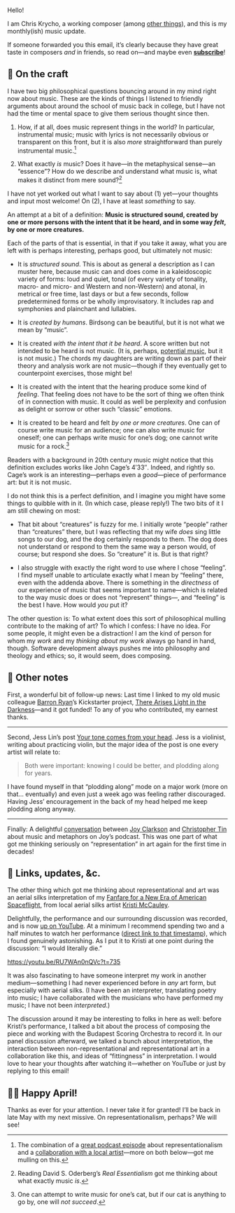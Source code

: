 <!-- buttondown-editor-mode: plaintext -->
Hello!

I am Chris Krycho, a working composer (among [other things](https://v5.chriskrycho.com)), and this is my monthly(ish) music update.

If someone forwarded you this email, it’s clearly because they have great taste in composers *and* in friends, so read on—and maybe even [**subscribe**](https://buttondown.email/music-by-chris-krycho/)!


## 🎼 On the craft


I have two big philosophical questions bouncing around in my mind right now about music. These are the kinds of things I listened to friendly arguments about around the school of music back in college, but I have not had the time or mental space to give them serious thought since then.

1. How, if at all, does music represent things in the world? In particular, instrumental music; music with lyrics is not necessarily obvious or transparent on this front, but it is also *more* straightforward than purely instrumental music.[^1]

2. What exactly *is* music? Does it have—in the metaphysical sense—an “essence”? How do we describe and understand what music is, what makes it distinct from mere sound?[^2]

I have not yet worked out what I want to say about (1) yet—your thoughts and input most welcome! On (2), I have at least *something* to say.

An attempt at a bit of a definition: **Music is structured sound, created by one or more persons with the intent that it be heard, and in some way *felt*, by one or more creatures.**

Each of the parts of that is essential, in that if you take it away, what you are left with is perhaps interesting, perhaps good, but ultimately not music:

- It is *structured sound*. This is about as general a description as I can muster here, because music can and does come in a kaleidoscopic variety of forms: loud and quiet, tonal (of every variety of tonality, macro- and micro- and Western and non-Western) and atonal, in metrical or free time, last days or but a few seconds, follow predetermined forms or be wholly improvisatory. It includes rap and symphonies and plainchant and lullabies.

- It is *created by humans*. Birdsong can be beautiful, but it is not what we mean by “music”.

- It is created *with the intent that it be heard*. A score written but not intended to be heard is not music. (It is, perhaps, [potential music](https://composer.spitfireaudio.com/en/articles/eimear-noone-on-conducting-composing-and-the-unifying-power-of-video-game-music), but it is not music.) The chords my daughters are writing down as part of their theory and analysis work are not music—though if they eventually get to counterpoint exercises, those might be!

- It is created with the intent that the hearing produce some kind of *feeling*. That feeling does not have to be the sort of thing we often think of in connection with music. It could as well be perplexity and confusion as delight or sorrow or other such “classic” emotions.

- It is created to be heard and felt *by one or more creatures*. One can of course write music for an audience; one can also write music for oneself; one can perhaps write music for one’s dog; one cannot write music for a rock.[^3]

Readers with a background in 20th century music might notice that this definition excludes works like John Cage’s 4′33″. Indeed, and rightly so. Cage’s work is an interesting—perhaps even a *good*—piece of performance art: but it is not music.

I do not think this is a perfect definition, and I imagine you might have some things to quibble with in it. (In which case, please reply!) The two bits of it I am still chewing on most:

- That bit about “creatures” is fuzzy for me. I initially wrote “people”  rather than “creatures” there, but I was reflecting that my wife *does* sing little songs to our dog, and the dog certainly responds to them. The dog does not understand or respond to them the same way a person would, of course; but respond she does. So “creature” it is. But is that right?

- I also struggle with exactly the right word to use where I chose “feeling”. I find myself unable to articulate exactly what I mean by “feeling” there, even with the addenda above. There is something in the *directness* of our experience of music that seems important to name—which is related to the way music does or does not “represent” things—, and “feeling” is the best I have. How would *you* put it?

The other question is: To what extent does this sort of philosophical mulling contribute to the making of art? To which I confess: I have no idea. For some people, it might even be a distraction! I am the kind of person for whom my *work* and my *thinking about my work* always go hand in hand, though. Software development always pushes me into philosophy and theology and ethics; so, it would seem, does composing.


## 🎵 Other notes

First, a wonderful bit of follow-up news: Last time I linked to my old music colleague [Barron Ryan](https://www.barronryan.com)’s Kickstarter project, [There Arises Light in the Darkness](https://www.kickstarter.com/projects/barronryan/there-arises-light-in-the-darkness)—and it got funded! To any of you who contributed, my earnest thanks.

---- 

Second, Jess Lin’s post [Your tone comes from your head](https://www.jssln.com/blog/your-tone-comes-from-your-head). Jess is a violinist, writing about practicing violin, but the major idea of the post is one every artist will relate to:

> Both were important: knowing I could be better, and plodding along for years.

I have found myself in that “plodding along” mode on a major work (more on that… eventually) and even just a week ago was feeling rather discouraged. Having Jess’ encouragement in the back of my head helped me keep plodding along anyway.

---- 

Finally: A delightful [conversation](https://joyclarkson.substack.com/p/christopher-tin-music-and-metaphors) between [Joy Clarkson](https://joyclarkson.substack.com) and [Christopher Tin](https://christophertin.com) about music and metaphors on Joy’s podcast. This was one part of what got me thinking seriously on “representation” in art again for the first time in decades!

## 🎤 Links, updates, &c.

The other thing which got me thinking about representational and art was an aerial silks interpretation of my [Fanfare for a New Era of American Spaceflight](https://songwhip.com/chriskrycho/fanfare-for-a-new-era-of-american-spaceflight2023), from local aerial silks artist [Kristi McCauley](https://www.instagram.com/kristikokesmccauley).

Delightfully, the performance and our surrounding discussion was recorded, and is now [up on YouTube](https://youtu.be/RU7WAn0nQVc). At a minimum I recommend spending two and a half minutes to watch her performance ([direct link to that timestamp](https://youtu.be/RU7WAn0nQVc?t=735)), which I found genuinely astonishing. As I put it to Kristi at one point during the discussion: “I would literally die.”

https://youtu.be/RU7WAn0nQVc?t=735

It was also fascinating to have someone interpret my work in another medium—something I had never experienced before in *any* art form, but especially with aerial silks. (I have been an interpreter, translating poetry into music; I have collaborated with the musicians who have performed my music; I have not been *interpreted*.)

The discussion around it may be interesting to folks in here as well: before Kristi’s performance, I talked a bit about the process of composing the piece and working with the Budapest Scoring Orchestra to record it. In our panel discussion afterward, we talked a bunch about interpretation, the interaction between non-representational and representational art in a collaboration like this, and ideas of “fittingness” in interpretation. I would love to hear your thoughts after watching it—whether on YouTube or just by replying to this email!


## 👋🏼 Happy April!

Thanks as ever for your attention. I never take it for granted! I’ll be back in late May with my next missive. On representationalism, perhaps? We will see!

[^1]:	The combination of a [great podcast episode](https://joyclarkson.substack.com/p/christopher-tin-music-and-metaphors) about representationalism and a [collaboration with a local artist](https://youtu.be/RU7WAn0nQVc?feature=shared)—more on both below—got me mulling on this.

[^2]:	Reading David S. Oderberg’s <cite>Real Essentialism</cite> got me thinking about what exactly music *is*.

[^3]:	One can attempt to write music for one’s cat, but if our cat is anything to go by, one will *not succeed*.